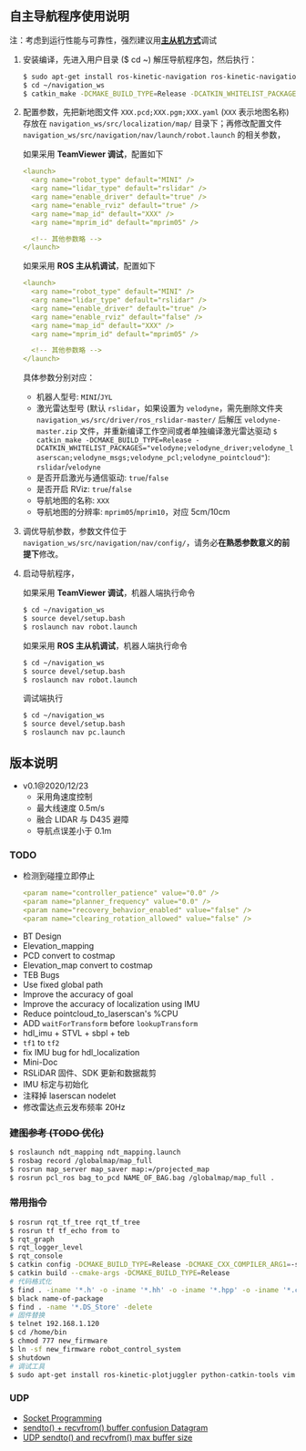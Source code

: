 ## 自主导航程序使用说明

注：考虑到运行性能与可靠性，强烈建议用[**主从机方式**](https://blog.csdn.net/Spacegene/article/details/86499467)调试

1. 安装编译，先进入用户目录 ($ cd ~) 解压导航程序包，然后执行：
   ```bash
   $ sudo apt-get install ros-kinetic-navigation ros-kinetic-navigation-experimental ros-kinetic-teb-local-planner ros-kinetic-spatio-temporal-voxel-layer libproj-dev
   $ cd ~/navigation_ws
   $ catkin_make -DCMAKE_BUILD_TYPE=Release -DCATKIN_WHITELIST_PACKAGES=""
   ```
2. 配置参数，先把新地图文件 `XXX.pcd;XXX.pgm;XXX.yaml` (`XXX` 表示地图名称) 存放在 `navigation_ws/src/localization/map/` 目录下；再修改配置文件 `navigation_ws/src/navigation/nav/launch/robot.launch` 的相关参数，
   
   如果采用 **TeamViewer 调试**，配置如下
   ```yaml
   <launch>
     <arg name="robot_type" default="MINI" />
     <arg name="lidar_type" default="rslidar" />
     <arg name="enable_driver" default="true" />
     <arg name="enable_rviz" default="true" />
     <arg name="map_id" default="XXX" />
     <arg name="mprim_id" default="mprim05" />

     <!-- 其他参数略 -->
   </launch>
   ```
   如果采用 **ROS 主从机调试**，配置如下
   ```yaml
   <launch>
     <arg name="robot_type" default="MINI" />
     <arg name="lidar_type" default="rslidar" />
     <arg name="enable_driver" default="true" />
     <arg name="enable_rviz" default="false" />
     <arg name="map_id" default="XXX" />
     <arg name="mprim_id" default="mprim05" />

     <!-- 其他参数略 -->
   </launch>
   ```
   具体参数分别对应：
   - 机器人型号: `MINI`/`JYL`
   - 激光雷达型号 (默认 `rslidar`，如果设置为 `velodyne`，需先删除文件夹 `navigation_ws/src/driver/ros_rslidar-master/` 后解压 `velodyne-master.zip` 文件，并重新编译工作空间或者单独编译激光雷达驱动 `$ catkin_make -DCMAKE_BUILD_TYPE=Release -DCATKIN_WHITELIST_PACKAGES="velodyne;velodyne_driver;velodyne_laserscan;velodyne_msgs;velodyne_pcl;velodyne_pointcloud"`): `rslidar`/`velodyne`
   - 是否开启激光与通信驱动: `true`/`false`
   - 是否开启 RViz: `true`/`false`
   - 导航地图的名称: `XXX`
   - 导航地图的分辨率: `mprim05`/`mprim10`，对应 5cm/10cm
3. 调优导航参数，参数文件位于 `navigation_ws/src/navigation/nav/config/`，请务必**在熟悉参数意义的前提下**修改。
4. 启动导航程序，
   
   如果采用 **TeamViewer 调试**，机器人端执行命令
   ```bash
   $ cd ~/navigation_ws
   $ source devel/setup.bash
   $ roslaunch nav robot.launch
   ```
   如果采用 **ROS 主从机调试**，机器人端执行命令
   ```bash
   $ cd ~/navigation_ws
   $ source devel/setup.bash
   $ roslaunch nav robot.launch
   ```
   调试端执行
   ```bash
   $ cd ~/navigation_ws
   $ source devel/setup.bash
   $ roslaunch nav pc.launch
   ```
## 版本说明

- v0.1@2020/12/23
  - 采用角速度控制
  - 最大线速度 0.5m/s
  - 融合 LIDAR 与 D435 避障
  - 导航点误差小于 0.1m

### TODO

- 检测到碰撞立即停止
  ```yaml
  <param name="controller_patience" value="0.0" />
  <param name="planner_frequency" value="0.0" />
  <param name="recovery_behavior_enabled" value="false" />
  <param name="clearing_rotation_allowed" value="false" />
  ```
- BT Design
- Elevation_mapping
- PCD convert to costmap
- Elevation_map convert to costmap
- TEB Bugs
- Use fixed global path
- Improve the accuracy of goal
- Improve the accuracy of localization using IMU
- Reduce pointcloud_to_laserscan's %CPU
- ADD `waitForTransform` before `lookupTransform`
- hdl_imu + STVL + sbpl + teb
- `tf1` to `tf2`
- fix IMU bug for hdl_localization
- Mini-Doc
- RSLiDAR 固件、SDK 更新和数据裁剪
- IMU 标定与初始化
- 注释掉 laserscan nodelet
- 修改雷达点云发布频率 20Hz

### ~~建图参考 (TODO 优化)~~

```bash
$ roslaunch ndt_mapping ndt_mapping.launch
$ rosbag record /globalmap/map_full
$ rosrun map_server map_saver map:=/projected_map
$ rosrun pcl_ros bag_to_pcd NAME_OF_BAG.bag /globalmap/map_full .
```

### ~~常用指令~~

```bash
$ rosrun rqt_tf_tree rqt_tf_tree
$ rosrun tf tf_echo from to
$ rqt_graph
$ rqt_logger_level
$ rqt_console
$ catkin config -DCMAKE_BUILD_TYPE=Release -DCMAKE_CXX_COMPILER_ARG1=-std=c++11
$ catkin build --cmake-args -DCMAKE_BUILD_TYPE=Release
# 代码格式化
$ find . -iname '*.h' -o -iname '*.hh' -o -iname '*.hpp' -o -iname '*.c' -o -iname '*.cc' -o -iname '*.cpp' | xargs clang-format -i
$ black name-of-package
$ find . -name '*.DS_Store' -delete
# 固件替换
$ telnet 192.168.1.120
$ cd /home/bin
$ chmod 777 new_firmware
$ ln -sf new_firmware robot_control_system
$ shutdown
# 调试工具
$ sudo apt-get install ros-kinetic-plotjuggler python-catkin-tools vim wireshark htop
```

### UDP

- [Socket Programming](https://www.cs.dartmouth.edu/~campbell/cs60/socketprogramming.html)
- [sendto() + recvfrom() buffer confusion Datagram](https://stackoverflow.com/questions/30015205/sendto-recvfrom-buffer-confusion-datagram)
- [UDP sendto() and recvfrom() max buffer size](https://stackoverflow.com/questions/3292281/udp-sendto-and-recvfrom-max-buffer-size)